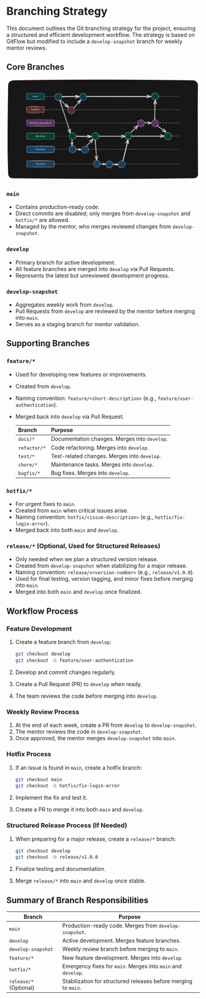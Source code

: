# Branching Strategy

This document outlines the Git branching strategy for the project, ensuring a structured and efficient development
workflow. The strategy is based on GitFlow but modified to include a `develop-snapshot` branch for weekly mentor
reviews.

## Core Branches

![gitflow-workflow.png](../gitflow-workflow.png)

### `main`

- Contains production-ready code.
- Direct commits are disabled; only merges from `develop-snapshot` and `hotfix/*` are allowed.
- Managed by the mentor, who merges reviewed changes from `develop-snapshot`.

### `develop`

- Primary branch for active development.
- All feature branches are merged into `develop` via Pull Requests.
- Represents the latest but unreviewed development progress.

### `develop-snapshot`

- Aggregates weekly work from `develop`.
- Pull Requests from `develop` are reviewed by the mentor before merging into `main`.
- Serves as a staging branch for mentor validation.

## Supporting Branches

### `feature/*`

- Used for developing new features or improvements.
- Created from `develop`.
- Naming convention: `feature/<short-description>` (e.g., `feature/user-authentication`).
- Merged back into `develop` via Pull Request.
 
  | Branch | Purpose |
  |--------------|-----------------------------------------------|
  | `docs/*`     | Documentation changes. Merges into `develop`. |
  | `refactor/*` | Code refactoring. Merges into `develop`. |
  | `test/*`     | Test-related changes. Merges into `develop`. |
  | `chore/*`    | Maintenance tasks. Merges into `develop`. |
  | `bugfix/*`   | Bug fixes. Merges into `develop`. |

### `hotfix/*`

- For urgent fixes to `main`.
- Created from `main` when critical issues arise.
- Naming convention: `hotfix/<issue-description>` (e.g., `hotfix/fix-login-error`).
- Merged back into both `main` and `develop`.

### `release/*` (Optional, Used for Structured Releases)

- Only needed when we plan a structured version release.
- Created from `develop-snapshot` when stabilizing for a major release.
- Naming convention: `release/v<version-number>` (e.g., `release/v1.0.0`).
- Used for final testing, version tagging, and minor fixes before merging into `main`.
- Merged into both `main` and `develop` once finalized.

## Workflow Process

### **Feature Development**

1. Create a feature branch from `develop`:

   ```bash
   git checkout develop
   git checkout -b feature/user-authentication
   ```

2. Develop and commit changes regularly.
3. Create a Pull Request (PR) to `develop` when ready.
4. The team reviews the code before merging into `develop`.

### **Weekly Review Process**

1. At the end of each week, create a PR from `develop` to `develop-snapshot`.
2. The mentor reviews the code in `develop-snapshot`.
3. Once approved, the mentor merges `develop-snapshot` into `main`.

### **Hotfix Process**

1. If an issue is found in `main`, create a hotfix branch:

   ```bash
   git checkout main
   git checkout -b hotfix/fix-login-error
   ```
2. Implement the fix and test it.
3. Create a PR to merge it into both `main` and `develop`.

### **Structured Release Process (If Needed)**

1. When preparing for a major release, create a `release/*` branch:

   ```bash
   git checkout develop
   git checkout -b release/v1.0.0
   ```

2. Finalize testing and documentation.
3. Merge `release/*` into `main` and `develop` once stable.

## Summary of Branch Responsibilities

| Branch                 | Purpose                                                         |
|------------------------|-----------------------------------------------------------------|
| `main`                 | Production-ready code. Merges from `develop-snapshot`.          |
| `develop`              | Active development. Merges feature branches.                    |
| `develop-snapshot`     | Weekly review branch before merging to `main`.                  |
| `feature/*`            | New feature development. Merges into `develop`.                 |
| `hotfix/*`             | Emergency fixes for `main`. Merges into `main` and `develop`.   |
| `release/*` (Optional) | Stabilization for structured releases before merging to `main`. |
